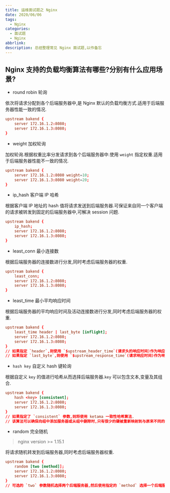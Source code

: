 ```yaml
---
title: 运维面试题之 Nginx
date: 2020/06/06
tags:
  - Nginx
categories:
  - 面试题
  - Nginx
abbrlink: 
description: 总结整理常见 Nginx 面试题,以作备忘
---
```


## Nginx 支持的负载均衡算法有哪些?分别有什么应用场景?

- round robin 轮询

依次将请求分配到各个后端服务器中,是 Nginx 默认的负载均衡方式.适用于后端服务器性能一致的情况.

```conf
upstream bakend {
    server 172.16.1.2:8080;
    server 172.16.1.3:8080;
}
```

- weight 加权轮询

加权轮询.根据权重比率分发请求到各个后端服务器中.使用 `weight` 指定权重.适用于后端服务器性能不一致的情况.

```conf
upstream bakend {
    server 172.16.1.2:8080 weight=10;
    server 172.16.1.3:8080 weight=20;
}
```

- ip_hash 客户端 IP 哈希

根据客户端 IP 地址的 hash 值将请求发送到后端服务器.可保证来自同一个客户端的请求被转发到固定的后端服务器中,可解决 session 问题.

```conf
upstream bakend {
    ip_hash;
    server 172.16.1.2:8080;
    server 172.16.1.3:8080;
}
```

- least_conn 最小连接数

根据后端服务器的连接数进行分发,同时考虑后端服务器的权重.

```conf
upstream bakend {
    least_conn;
    server 172.16.1.2:8080;
    server 172.16.1.3:8080;
}
```

- least_time 最小平均响应时间

根据后端服务器的平均响应时间及活动连接数进行分发,同时考虑后端服务器的权重.

```conf
upstream bakend {
    least_time header | last_byte [inflight];
    server 172.16.1.2:8080;
    server 172.16.1.3:8080;
}
// 如果指定 `header`,则使用 `$upstream_header_time`(请求头的响应时间)作为响应时间的判断依据
// 如果指定 `last_byte`,则使用 `$upstream_response_time`(请求响应时间)作为响应时间的判断依据.如果同时指定了 `inflight` 参数,则不完整的请求也会计算在内.
```

- `hash key` 自定义 hash 键轮询

根据自定义 `key` 的值进行哈希从而选择后端服务器.`key` 可以包含文本,变量及其组合.

```conf
upstream bakend {
    hash <key> [consistent];
    server 172.16.1.2:8080;
    server 172.16.1.3:8080;
}
// 如果指定了 `consistent` 参数,则将使用 ketama 一致性哈希算法.
// 该算法可以确保向组中添加服务器或从组中删除时,只有很少的键被重新映射到与原来不同的服务器.有助于缓存服务器获得更高的缓存命中率
```

- random 完全随机

> nginx version >= 1.15.1

将请求随机转发到后端服务器,同时考虑后端服务器权重.

```conf
upstream bakend {
    random [two [method]];
    server 172.16.1.2:8080;
    server 172.16.1.3:8080;
}
// 可选的 `two` 参数随机选择两个后端服务器,然后使用指定的 `method` 选择一个后端服务器.默认方法是 `least_conn`,将请求传递给活动连接数最少的服务器
```

## 
